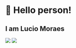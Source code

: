 # 👋 Hello person!
## I am Lucio Moraes

<a href="https://dev.to/luciormoraes"><img src="https://img.shields.io/badge/dev.to-0A0A0A?style=for-the-badge&logo=dev.to&logoColor=white"></a>
<a href="https://www.linkedin.com/in/lucio-moraes/"> <img src="https://img.shields.io/badge/linkedin-%230077B5.svg?style=for-the-badge&logo=linkedin&logoColor=white"></a>
